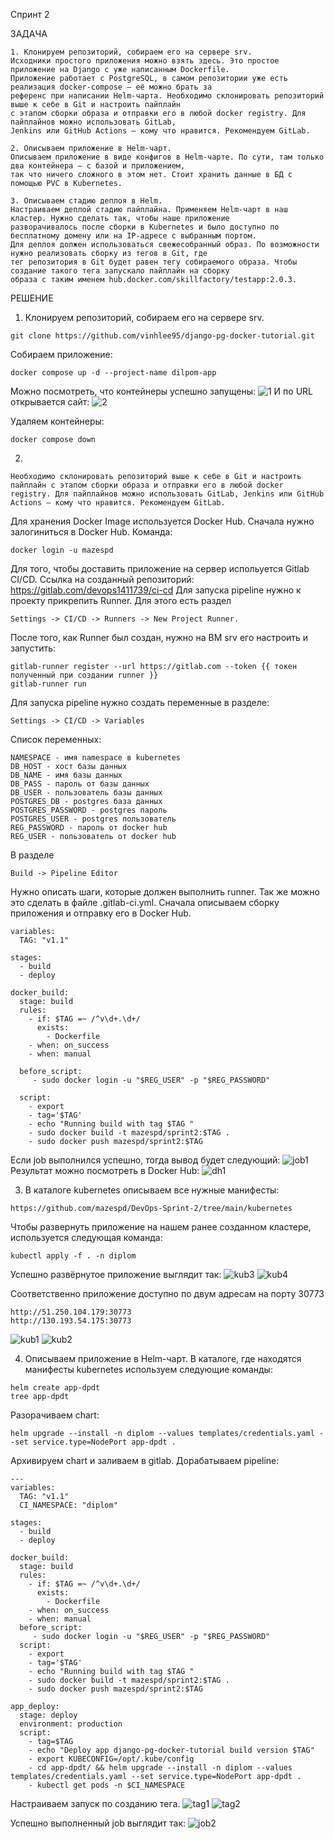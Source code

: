 Cпринт 2

ЗАДАЧА

```
1. Клонируем репозиторий, собираем его на сервере srv.
Исходники простого приложения можно взять здесь. Это простое приложение на Django с уже написанным Dockerfile. 
Приложение работает с PostgreSQL, в самом репозитории уже есть реализация docker-compose — её можно брать за 
референс при написании Helm-чарта. Необходимо склонировать репозиторий выше к себе в Git и настроить пайплайн 
с этапом сборки образа и отправки его в любой docker registry. Для пайплайнов можно использовать GitLab, 
Jenkins или GitHub Actions — кому что нравится. Рекомендуем GitLab.

2. Описываем приложение в Helm-чарт.
Описываем приложение в виде конфигов в Helm-чарте. По сути, там только два контейнера — с базой и приложением, 
так что ничего сложного в этом нет. Стоит хранить данные в БД с помощью PVC в Kubernetes.

3. Описываем стадию деплоя в Helm.
Настраиваем деплой стадию пайплайна. Применяем Helm-чарт в наш кластер. Нужно сделать так, чтобы наше приложение 
разворачивалось после сборки в Kubernetes и было доступно по бесплатному домену или на IP-адресе с выбранным портом.
Для деплоя должен использоваться свежесобранный образ. По возможности нужно реализовать сборку из тегов в Git, где 
тег репозитория в Git будет равен тегу собираемого образа. Чтобы создание такого тега запускало пайплайн на сборку 
образа c таким именем hub.docker.com/skillfactory/testapp:2.0.3.
```

РЕШЕНИЕ

1) Клонируем репозиторий, собираем его на сервере srv.
```
git clone https://github.com/vinhlee95/django-pg-docker-tutorial.git
```
Собираем приложение:
```
docker compose up -d --project-name dilpom-app
```
Можно посмотреть, что контейнеры успешно запущены:
![1](https://github.com/mazespd/DevOps-Sprint-2/assets/131882625/5e2393ea-f72a-4272-aa92-9a2c0dcff73d)
И по URL открывается сайт:
![2](https://github.com/mazespd/DevOps-Sprint-2/assets/131882625/dc3192ed-00e6-44c3-989e-7f37c00a74bc)

Удаляем контейнеры:
```
docker compose down
```

2)  

```
Необходимо склонировать репозиторий выше к себе в Git и настроить пайплайн с этапом сборки образа и отправки его в любой docker registry. Для пайплайнов можно использовать GitLab, Jenkins или GitHub Actions — кому что нравится. Рекомендуем GitLab.
```

Для хранения Docker Image используется Docker Hub.
Сначала нужно залогиниться в Docker Hub.
Команда: 
```
docker login -u mazespd
```

Для того, чтобы доставить приложение на сервер испольуется Gitlab CI/CD.
Ссылка на созданный репозиторий: https://gitlab.com/devops1411739/ci-cd
Для запуска pipeline нужно к проекту прикрепить Runner.
Для этого есть раздел 
```
Settings -> CI/CD -> Runners -> New Project Runner.
```

После того, как Runner был создан, нужно на ВМ srv его настроить и запустить:
```
gitlab-runner register --url https://gitlab.com --token {{ токен полученный при создании runner }}
gitlab-runner run
```
Для запуска pipeline нужно создать переменные в разделе:
```
Settings -> CI/CD -> Variables
```
Список переменных:
```
NAMESPACE - имя namespace в kubernetes
DB_HOST - хост базы данных
DB_NAME - имя базы данных
DB_PASS - пароль от базы данных
DB_USER - пользователь базы данных
POSTGRES_DB - postgres база данных
POSTGRES_PASSWORD - postgres пароль
POSTGRES_USER - postgres пользователь
REG_PASSWORD - пароль от docker hub
REG_USER - пользователь от docker hub
```
В разделе 
```
Build -> Pipeline Editor
```
Нужно описать шаги, которые должен выполнить runner.
Так же можно это сделать в файле .gitlab-ci.yml.
Сначала описываем сборку приложения и отправку его в Docker Hub.
```
variables:
  TAG: "v1.1"

stages:
  - build
  - deploy

docker_build:
  stage: build
  rules:
    - if: $TAG =~ /^v\d+.\d+/
      exists:
        - Dockerfile
    - when: on_success
    - when: manual

  before_script:
     - sudo docker login -u "$REG_USER" -p "$REG_PASSWORD"

  script:
    - export
    - tag='$TAG'
    - echo "Running build with tag $TAG "
    - sudo docker build -t mazespd/sprint2:$TAG .
    - sudo docker push mazespd/sprint2:$TAG
```
Если job выполнился успешно, тогда вывод будет следующий:
![job1](https://github.com/mazespd/DevOps-Sprint-2/assets/131882625/61099edf-1c00-4e64-884f-ecb25c8e3ddd)
Результат можно посмотреть в Docker Hub:
![dh1](https://github.com/mazespd/DevOps-Sprint-2/assets/131882625/9190755b-1620-4e59-b4a2-c2ca9ce6aba3)

3) В каталоге kubernetes описываем все нужные манифесты:
```
https://github.com/mazespd/DevOps-Sprint-2/tree/main/kubernetes
```

Чтобы развернуть приложение на нашем ранее созданном кластере, используется следующая команда:
```
kubectl apply -f . -n diplom
 ```
 Успешно развёрнутое приложение выглядит так:
![kub3](https://github.com/mazespd/DevOps-Sprint-2/assets/131882625/185cb3a3-6042-4643-aeb3-dac24905641a)
![kub4](https://github.com/mazespd/DevOps-Sprint-2/assets/131882625/8327e507-2164-43c0-85f3-c82a49a96c82)

 Соответственно приложение доступно по двум адресам на порту 30773
```
http://51.250.104.179:30773
http://130.193.54.175:30773
```
![kub1](https://github.com/mazespd/DevOps-Sprint-2/assets/131882625/0adbc30b-0981-47f1-bb24-0fff5e41f5b9)
![kub2](https://github.com/mazespd/DevOps-Sprint-2/assets/131882625/0a168449-b020-4c0d-ae64-1c7698a3da76)

4) Описываем приложение в Helm-чарт.
В каталоге, где находятся манифесты kubernetes используем следующие команды:
```
helm create app-dpdt
tree app-dpdt
```

Разорачиваем chart:
```
helm upgrade --install -n diplom --values templates/credentials.yaml --set service.type=NodePort app-dpdt .
```
Архивируем chart и заливаем в gitlab.
Дорабатываем pipeline:
```
---
variables:
  TAG: "v1.1"
  CI_NAMESPACE: "diplom"

stages:
  - build
  - deploy

docker_build:
  stage: build
  rules:
    - if: $TAG =~ /^v\d+.\d+/
      exists:
        - Dockerfile
    - when: on_success
    - when: manual
  before_script:
     - sudo docker login -u "$REG_USER" -p "$REG_PASSWORD"
  script:
    - export
    - tag='$TAG'
    - echo "Running build with tag $TAG "
    - sudo docker build -t mazespd/sprint2:$TAG .
    - sudo docker push mazespd/sprint2:$TAG

app_deploy: 
  stage: deploy
  environment: production
  script:
    - tag=$TAG
    - echo "Deploy app django-pg-docker-tutorial build version $TAG"
    - export KUBECONFIG=/opt/.kube/config
    - cd app-dpdt/ && helm upgrade --install -n diplom --values templates/credentials.yaml --set service.type=NodePort app-dpdt .
    - kubectl get pods -n $CI_NAMESPACE
```

Настраиваем запуск по созданию тега.
![tag1](https://github.com/mazespd/DevOps-Sprint-2/assets/131882625/d53e33ec-1f74-469e-beea-97646c09daa1)
![tag2](https://github.com/mazespd/DevOps-Sprint-2/assets/131882625/ddebc0df-c31e-4fce-83d5-6fb0725398bc)

Успешно выполненный job выглядит так:
![job2](https://github.com/mazespd/DevOps-Sprint-2/assets/131882625/1e4b3328-9df5-4754-a5d6-dcb946067c35)







